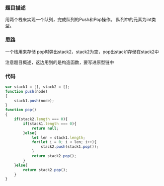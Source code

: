 ### 题目描述
用两个栈来实现一个队列，完成队列的Push和Pop操作。 队列中的元素为int类型。

### 思路
一个栈用来存储
pop时弹出stack2，stack2为空，pop出stack1存储在stack2中

注意题目概述，这边用到的是构造函数，要写进原型链中

### 代码

```js
var stack1 = [], stack2 = [];
function push(node)
{
    stack1.push(node);
}
function pop()
{
    if(stack2.length === 0){
        if(stack1.length === 0){
            return null;
        }else{
            let len = stack1.length;
            for(let i = 0; i < len; i++){
                stack2.push(stack1.pop());
            }
            return stack2.pop();
        }
    }else{
        return stack2.pop();
    }
}
```

